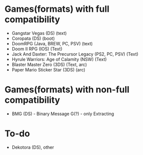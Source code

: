 # Games(formats) with full compatibility
 - Gangstar Vegas (DS) (text)
 - Coropata (DS) (boot)
 - DoomRPG (Java, BREW, PC, PSV) (text)
 - Doom II RPG (IOS) (Text)
 - Jack And Daxter: The Precursor Legacy (PS2, PC, PSV) (Text)
 - Hyrule Warriors: Age of Calamity (NSW) (Text)
 - Blaster Master Zero (3DS) (Text, arc)
 - Paper Mario Sticker Star (3DS) (arc)

# Games(formats) with non-full compatibility
 - BMG (DS) - Binary Message G(?) - only Extracting 
# To-do
 - Dekotora (DS), other
